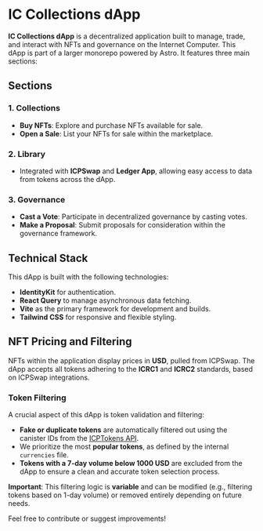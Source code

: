 # IC Collections dApp

**IC Collections dApp** is a decentralized application built to manage, trade, and interact with NFTs and governance on the Internet Computer. This dApp is part of a larger monorepo powered by Astro. It features three main sections:

## Sections

### 1. Collections

- **Buy NFTs**: Explore and purchase NFTs available for sale.
- **Open a Sale**: List your NFTs for sale within the marketplace.

### 2. Library

- Integrated with **ICPSwap** and **Ledger App**, allowing easy access to data from tokens across the dApp.

### 3. Governance

- **Cast a Vote**: Participate in decentralized governance by casting votes.
- **Make a Proposal**: Submit proposals for consideration within the governance framework.

## Technical Stack

This dApp is built with the following technologies:

- **IdentityKit** for authentication.
- **React Query** to manage asynchronous data fetching.
- **Vite** as the primary framework for development and builds.
- **Tailwind CSS** for responsive and flexible styling.

## NFT Pricing and Filtering

NFTs within the application display prices in **USD**, pulled from ICPSwap. The dApp accepts all tokens adhering to the **ICRC1** and **ICRC2** standards, based on ICPSwap integrations.

### Token Filtering

A crucial aspect of this dApp is token validation and filtering:

- **Fake or duplicate tokens** are automatically filtered out using the canister IDs from the [ICPTokens API](https://web2.icptokens.net/api/tokens).
- We prioritize the most **popular tokens**, as defined by the internal `currencies` file.
- **Tokens with a 7-day volume below 1000 USD** are excluded from the dApp to ensure a clean and accurate token selection process.

**Important**: This filtering logic is **variable** and can be modified (e.g., filtering tokens based on 1-day volume) or removed entirely depending on future needs.

Feel free to contribute or suggest improvements!

